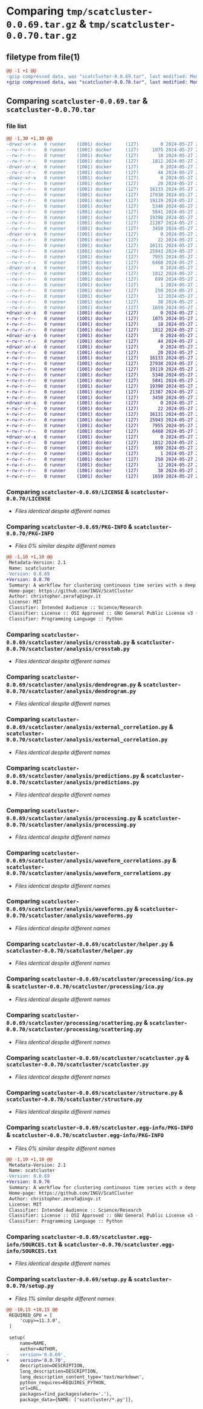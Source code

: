 # Comparing `tmp/scatcluster-0.0.69.tar.gz` & `tmp/scatcluster-0.0.70.tar.gz`

## filetype from file(1)

```diff
@@ -1 +1 @@
-gzip compressed data, was "scatcluster-0.0.69.tar", last modified: Mon May 27 20:23:12 2024, max compression
+gzip compressed data, was "scatcluster-0.0.70.tar", last modified: Mon May 27 20:32:31 2024, max compression
```

## Comparing `scatcluster-0.0.69.tar` & `scatcluster-0.0.70.tar`

### file list

```diff
@@ -1,30 +1,30 @@
-drwxr-xr-x   0 runner    (1001) docker     (127)        0 2024-05-27 20:23:12.731099 scatcluster-0.0.69/
--rw-r--r--   0 runner    (1001) docker     (127)     1075 2024-05-27 20:23:06.000000 scatcluster-0.0.69/LICENSE
--rw-r--r--   0 runner    (1001) docker     (127)       18 2024-05-27 20:23:06.000000 scatcluster-0.0.69/MANIFEST.in
--rw-r--r--   0 runner    (1001) docker     (127)     1812 2024-05-27 20:23:12.731099 scatcluster-0.0.69/PKG-INFO
-drwxr-xr-x   0 runner    (1001) docker     (127)        0 2024-05-27 20:23:12.727099 scatcluster-0.0.69/scatcluster/
--rw-r--r--   0 runner    (1001) docker     (127)       44 2024-05-27 20:23:06.000000 scatcluster-0.0.69/scatcluster/__init__.py
-drwxr-xr-x   0 runner    (1001) docker     (127)        0 2024-05-27 20:23:12.731099 scatcluster-0.0.69/scatcluster/analysis/
--rw-r--r--   0 runner    (1001) docker     (127)       20 2024-05-27 20:23:06.000000 scatcluster-0.0.69/scatcluster/analysis/__init__.py
--rw-r--r--   0 runner    (1001) docker     (127)    16133 2024-05-27 20:23:06.000000 scatcluster-0.0.69/scatcluster/analysis/crosstab.py
--rw-r--r--   0 runner    (1001) docker     (127)    27938 2024-05-27 20:23:06.000000 scatcluster-0.0.69/scatcluster/analysis/dendrogram.py
--rw-r--r--   0 runner    (1001) docker     (127)    19119 2024-05-27 20:23:06.000000 scatcluster-0.0.69/scatcluster/analysis/external_correlation.py
--rw-r--r--   0 runner    (1001) docker     (127)     5348 2024-05-27 20:23:06.000000 scatcluster-0.0.69/scatcluster/analysis/predictions.py
--rw-r--r--   0 runner    (1001) docker     (127)     5841 2024-05-27 20:23:06.000000 scatcluster-0.0.69/scatcluster/analysis/processing.py
--rw-r--r--   0 runner    (1001) docker     (127)    19398 2024-05-27 20:23:06.000000 scatcluster-0.0.69/scatcluster/analysis/waveform_correlations.py
--rw-r--r--   0 runner    (1001) docker     (127)    21387 2024-05-27 20:23:06.000000 scatcluster-0.0.69/scatcluster/analysis/waveforms.py
--rw-r--r--   0 runner    (1001) docker     (127)     3450 2024-05-27 20:23:06.000000 scatcluster-0.0.69/scatcluster/helper.py
-drwxr-xr-x   0 runner    (1001) docker     (127)        0 2024-05-27 20:23:12.731099 scatcluster-0.0.69/scatcluster/processing/
--rw-r--r--   0 runner    (1001) docker     (127)       22 2024-05-27 20:23:06.000000 scatcluster-0.0.69/scatcluster/processing/__init__.py
--rw-r--r--   0 runner    (1001) docker     (127)    16131 2024-05-27 20:23:06.000000 scatcluster-0.0.69/scatcluster/processing/ica.py
--rw-r--r--   0 runner    (1001) docker     (127)    25943 2024-05-27 20:23:06.000000 scatcluster-0.0.69/scatcluster/processing/scattering.py
--rw-r--r--   0 runner    (1001) docker     (127)     7955 2024-05-27 20:23:06.000000 scatcluster-0.0.69/scatcluster/scatcluster.py
--rw-r--r--   0 runner    (1001) docker     (127)     6468 2024-05-27 20:23:06.000000 scatcluster-0.0.69/scatcluster/structure.py
-drwxr-xr-x   0 runner    (1001) docker     (127)        0 2024-05-27 20:23:12.731099 scatcluster-0.0.69/scatcluster.egg-info/
--rw-r--r--   0 runner    (1001) docker     (127)     1812 2024-05-27 20:23:12.000000 scatcluster-0.0.69/scatcluster.egg-info/PKG-INFO
--rw-r--r--   0 runner    (1001) docker     (127)      699 2024-05-27 20:23:12.000000 scatcluster-0.0.69/scatcluster.egg-info/SOURCES.txt
--rw-r--r--   0 runner    (1001) docker     (127)        1 2024-05-27 20:23:12.000000 scatcluster-0.0.69/scatcluster.egg-info/dependency_links.txt
--rw-r--r--   0 runner    (1001) docker     (127)      250 2024-05-27 20:23:12.000000 scatcluster-0.0.69/scatcluster.egg-info/requires.txt
--rw-r--r--   0 runner    (1001) docker     (127)       12 2024-05-27 20:23:12.000000 scatcluster-0.0.69/scatcluster.egg-info/top_level.txt
--rw-r--r--   0 runner    (1001) docker     (127)       38 2024-05-27 20:23:12.731099 scatcluster-0.0.69/setup.cfg
--rw-r--r--   0 runner    (1001) docker     (127)     1659 2024-05-27 20:23:06.000000 scatcluster-0.0.69/setup.py
+drwxr-xr-x   0 runner    (1001) docker     (127)        0 2024-05-27 20:32:31.863650 scatcluster-0.0.70/
+-rw-r--r--   0 runner    (1001) docker     (127)     1075 2024-05-27 20:32:28.000000 scatcluster-0.0.70/LICENSE
+-rw-r--r--   0 runner    (1001) docker     (127)       18 2024-05-27 20:32:28.000000 scatcluster-0.0.70/MANIFEST.in
+-rw-r--r--   0 runner    (1001) docker     (127)     1812 2024-05-27 20:32:31.863650 scatcluster-0.0.70/PKG-INFO
+drwxr-xr-x   0 runner    (1001) docker     (127)        0 2024-05-27 20:32:31.859650 scatcluster-0.0.70/scatcluster/
+-rw-r--r--   0 runner    (1001) docker     (127)       44 2024-05-27 20:32:28.000000 scatcluster-0.0.70/scatcluster/__init__.py
+drwxr-xr-x   0 runner    (1001) docker     (127)        0 2024-05-27 20:32:31.859650 scatcluster-0.0.70/scatcluster/analysis/
+-rw-r--r--   0 runner    (1001) docker     (127)       20 2024-05-27 20:32:28.000000 scatcluster-0.0.70/scatcluster/analysis/__init__.py
+-rw-r--r--   0 runner    (1001) docker     (127)    16133 2024-05-27 20:32:28.000000 scatcluster-0.0.70/scatcluster/analysis/crosstab.py
+-rw-r--r--   0 runner    (1001) docker     (127)    27938 2024-05-27 20:32:28.000000 scatcluster-0.0.70/scatcluster/analysis/dendrogram.py
+-rw-r--r--   0 runner    (1001) docker     (127)    19119 2024-05-27 20:32:28.000000 scatcluster-0.0.70/scatcluster/analysis/external_correlation.py
+-rw-r--r--   0 runner    (1001) docker     (127)     5348 2024-05-27 20:32:28.000000 scatcluster-0.0.70/scatcluster/analysis/predictions.py
+-rw-r--r--   0 runner    (1001) docker     (127)     5841 2024-05-27 20:32:28.000000 scatcluster-0.0.70/scatcluster/analysis/processing.py
+-rw-r--r--   0 runner    (1001) docker     (127)    19398 2024-05-27 20:32:28.000000 scatcluster-0.0.70/scatcluster/analysis/waveform_correlations.py
+-rw-r--r--   0 runner    (1001) docker     (127)    21387 2024-05-27 20:32:28.000000 scatcluster-0.0.70/scatcluster/analysis/waveforms.py
+-rw-r--r--   0 runner    (1001) docker     (127)     3450 2024-05-27 20:32:28.000000 scatcluster-0.0.70/scatcluster/helper.py
+drwxr-xr-x   0 runner    (1001) docker     (127)        0 2024-05-27 20:32:31.859650 scatcluster-0.0.70/scatcluster/processing/
+-rw-r--r--   0 runner    (1001) docker     (127)       22 2024-05-27 20:32:28.000000 scatcluster-0.0.70/scatcluster/processing/__init__.py
+-rw-r--r--   0 runner    (1001) docker     (127)    16131 2024-05-27 20:32:28.000000 scatcluster-0.0.70/scatcluster/processing/ica.py
+-rw-r--r--   0 runner    (1001) docker     (127)    25943 2024-05-27 20:32:28.000000 scatcluster-0.0.70/scatcluster/processing/scattering.py
+-rw-r--r--   0 runner    (1001) docker     (127)     7955 2024-05-27 20:32:28.000000 scatcluster-0.0.70/scatcluster/scatcluster.py
+-rw-r--r--   0 runner    (1001) docker     (127)     6468 2024-05-27 20:32:28.000000 scatcluster-0.0.70/scatcluster/structure.py
+drwxr-xr-x   0 runner    (1001) docker     (127)        0 2024-05-27 20:32:31.859650 scatcluster-0.0.70/scatcluster.egg-info/
+-rw-r--r--   0 runner    (1001) docker     (127)     1812 2024-05-27 20:32:31.000000 scatcluster-0.0.70/scatcluster.egg-info/PKG-INFO
+-rw-r--r--   0 runner    (1001) docker     (127)      699 2024-05-27 20:32:31.000000 scatcluster-0.0.70/scatcluster.egg-info/SOURCES.txt
+-rw-r--r--   0 runner    (1001) docker     (127)        1 2024-05-27 20:32:31.000000 scatcluster-0.0.70/scatcluster.egg-info/dependency_links.txt
+-rw-r--r--   0 runner    (1001) docker     (127)      250 2024-05-27 20:32:31.000000 scatcluster-0.0.70/scatcluster.egg-info/requires.txt
+-rw-r--r--   0 runner    (1001) docker     (127)       12 2024-05-27 20:32:31.000000 scatcluster-0.0.70/scatcluster.egg-info/top_level.txt
+-rw-r--r--   0 runner    (1001) docker     (127)       38 2024-05-27 20:32:31.863650 scatcluster-0.0.70/setup.cfg
+-rw-r--r--   0 runner    (1001) docker     (127)     1659 2024-05-27 20:32:28.000000 scatcluster-0.0.70/setup.py
```

### Comparing `scatcluster-0.0.69/LICENSE` & `scatcluster-0.0.70/LICENSE`

 * *Files identical despite different names*

### Comparing `scatcluster-0.0.69/PKG-INFO` & `scatcluster-0.0.70/PKG-INFO`

 * *Files 0% similar despite different names*

```diff
@@ -1,10 +1,10 @@
 Metadata-Version: 2.1
 Name: scatcluster
-Version: 0.0.69
+Version: 0.0.70
 Summary: A workflow for clustering continuous time series with a deep scattering network.
 Home-page: https://github.com/INGV/ScatCluster
 Author: christopher.zerafa@ingv.it
 License: MIT
 Classifier: Intended Audience :: Science/Research
 Classifier: License :: OSI Approved :: GNU General Public License v3 (GPLv3)
 Classifier: Programming Language :: Python
```

### Comparing `scatcluster-0.0.69/scatcluster/analysis/crosstab.py` & `scatcluster-0.0.70/scatcluster/analysis/crosstab.py`

 * *Files identical despite different names*

### Comparing `scatcluster-0.0.69/scatcluster/analysis/dendrogram.py` & `scatcluster-0.0.70/scatcluster/analysis/dendrogram.py`

 * *Files identical despite different names*

### Comparing `scatcluster-0.0.69/scatcluster/analysis/external_correlation.py` & `scatcluster-0.0.70/scatcluster/analysis/external_correlation.py`

 * *Files identical despite different names*

### Comparing `scatcluster-0.0.69/scatcluster/analysis/predictions.py` & `scatcluster-0.0.70/scatcluster/analysis/predictions.py`

 * *Files identical despite different names*

### Comparing `scatcluster-0.0.69/scatcluster/analysis/processing.py` & `scatcluster-0.0.70/scatcluster/analysis/processing.py`

 * *Files identical despite different names*

### Comparing `scatcluster-0.0.69/scatcluster/analysis/waveform_correlations.py` & `scatcluster-0.0.70/scatcluster/analysis/waveform_correlations.py`

 * *Files identical despite different names*

### Comparing `scatcluster-0.0.69/scatcluster/analysis/waveforms.py` & `scatcluster-0.0.70/scatcluster/analysis/waveforms.py`

 * *Files identical despite different names*

### Comparing `scatcluster-0.0.69/scatcluster/helper.py` & `scatcluster-0.0.70/scatcluster/helper.py`

 * *Files identical despite different names*

### Comparing `scatcluster-0.0.69/scatcluster/processing/ica.py` & `scatcluster-0.0.70/scatcluster/processing/ica.py`

 * *Files identical despite different names*

### Comparing `scatcluster-0.0.69/scatcluster/processing/scattering.py` & `scatcluster-0.0.70/scatcluster/processing/scattering.py`

 * *Files identical despite different names*

### Comparing `scatcluster-0.0.69/scatcluster/scatcluster.py` & `scatcluster-0.0.70/scatcluster/scatcluster.py`

 * *Files identical despite different names*

### Comparing `scatcluster-0.0.69/scatcluster/structure.py` & `scatcluster-0.0.70/scatcluster/structure.py`

 * *Files identical despite different names*

### Comparing `scatcluster-0.0.69/scatcluster.egg-info/PKG-INFO` & `scatcluster-0.0.70/scatcluster.egg-info/PKG-INFO`

 * *Files 0% similar despite different names*

```diff
@@ -1,10 +1,10 @@
 Metadata-Version: 2.1
 Name: scatcluster
-Version: 0.0.69
+Version: 0.0.70
 Summary: A workflow for clustering continuous time series with a deep scattering network.
 Home-page: https://github.com/INGV/ScatCluster
 Author: christopher.zerafa@ingv.it
 License: MIT
 Classifier: Intended Audience :: Science/Research
 Classifier: License :: OSI Approved :: GNU General Public License v3 (GPLv3)
 Classifier: Programming Language :: Python
```

### Comparing `scatcluster-0.0.69/scatcluster.egg-info/SOURCES.txt` & `scatcluster-0.0.70/scatcluster.egg-info/SOURCES.txt`

 * *Files identical despite different names*

### Comparing `scatcluster-0.0.69/setup.py` & `scatcluster-0.0.70/setup.py`

 * *Files 1% similar despite different names*

```diff
@@ -18,15 +18,15 @@
 REQUIRED_GPU = [
     'cupy>=11.3.0',
 ]
 
 setup(
     name=NAME,
     author=AUTHOR,
-    version='0.0.69',
+    version='0.0.70',
     description=DESCRIPTION,
     long_description=DESCRIPTION,
     long_description_content_type='text/markdown',
     python_requires=REQUIRES_PYTHON,
     url=URL,
     packages=find_packages(where='.'),
     package_data={NAME: ['scatcluster/*.py']},
```

